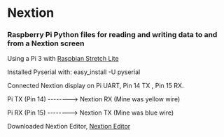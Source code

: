 # Nextion
### Raspberry Pi Python files for reading and writing data  to and from a Nextion screen

Using a Pi 3 with [Raspbian Stretch Lite](https://www.raspberrypi.org/downloads/raspbian/)

Installed Pyserial with:
easy_install -U pyserial

Connected Nextion display on Pi UART, Pin 14 TX , Pin 15 RX.

Pi TX (Pin 14) --------> Nextion RX (Mine was yellow wire)

Pi RX (Pin 15) --------> Nextion TX (Mine was blue wire)

Downloaded Nextion Editor, [Nextion Editor](https://nextion.itead.cc/resources/download/nextion-editor/)

